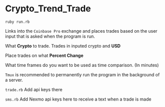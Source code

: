 # Crypto_Trend_Trade

`ruby run.rb`

Links into the `Coinbase Pro` exchange and places trades based on the user input that is asked when the program is run.

What **Crypto** to trade. Trades in inputed crypto and **USD**

Place trades on what **Percent Change**

What time frames do you want to be used as time comparison. (In minutes)


`Tmux` is recommended to permanently run the program in the background of a server.

`trade.rb` Add api keys there

`sms.rb` Add Nexmo api keys here to receive a text when a trade is made
